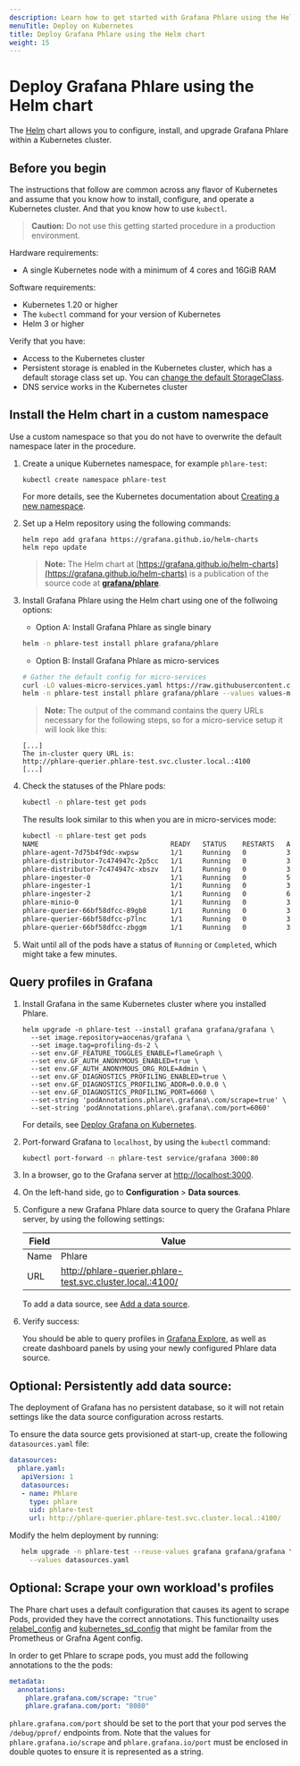 ```yaml
---
description: Learn how to get started with Grafana Phlare using the Helm chart.
menuTitle: Deploy on Kubernetes
title: Deploy Grafana Phlare using the Helm chart
weight: 15
---
```


# Deploy Grafana Phlare using the Helm chart

The [Helm](https://helm.sh/) chart allows you to configure, install, and upgrade Grafana Phlare within a Kubernetes cluster.

## Before you begin

The instructions that follow are common across any flavor of Kubernetes and assume that you know how to install, configure, and operate a Kubernetes cluster. And that you know how to use `kubectl`.

> **Caution:** Do not use this getting started procedure in a production environment.

Hardware requirements:

- A single Kubernetes node with a minimum of 4 cores and 16GiB RAM

Software requirements:

- Kubernetes 1.20 or higher
- The `kubectl` command for your version of Kubernetes
- Helm 3 or higher

Verify that you have:

- Access to the Kubernetes cluster
- Persistent storage is enabled in the Kubernetes cluster, which has a default storage class set up. You can [change the default StorageClass](https://kubernetes.io/docs/tasks/administer-cluster/change-default-storage-class/).
- DNS service works in the Kubernetes cluster

## Install the Helm chart in a custom namespace

Use a custom namespace so that you do not have to overwrite the default namespace later in the procedure.

1. Create a unique Kubernetes namespace, for example `phlare-test`:

   ```console
   kubectl create namespace phlare-test
   ```

   For more details, see the Kubernetes documentation about [Creating a new namespace](https://kubernetes.io/docs/tasks/administer-cluster/namespaces/#creating-a-new-namespace).

1. Set up a Helm repository using the following commands:

   ```console
   helm repo add grafana https://grafana.github.io/helm-charts
   helm repo update
   ```

   > **Note:** The Helm chart at [https://grafana.github.io/helm-charts](https://grafana.github.io/helm-charts) is a publication of the source code at [**grafana/phlare**](https://github.com/grafana/phlare/tree/main/operations/phlare/helm/phlare).

1. Install Grafana Phlare using the Helm chart using one of the follwoing options:

   - Option A: Install Grafana Phlare as single binary

   ```bash
   helm -n phlare-test install phlare grafana/phlare
   ```

   - Option B: Install Grafana Phlare as micro-services

   ```bash
   # Gather the default config for micro-services
   curl -LO values-micro-services.yaml https://raw.githubusercontent.com/grafana/phlare/main/operations/phlare/helm/phlare/values-micro-services.yaml
   helm -n phlare-test install phlare grafana/phlare --values values-micro-services.yaml
   ```

   > **Note:** The output of the command contains the query URLs necessary for the following steps, so for a micro-service setup it will look like this:

   ```
   [...]
   The in-cluster query URL is:
   http://phlare-querier.phlare-test.svc.cluster.local.:4100
   [...]
   ```

1. Check the statuses of the Phlare pods:

   ```bash
   kubectl -n phlare-test get pods
   ```

   The results look similar to this when you are in micro-services mode:

   ```bash
   kubectl -n phlare-test get pods
   NAME                                 READY   STATUS    RESTARTS   AGE
   phlare-agent-7d75b4f9dc-xwpsw        1/1     Running   0          3m23s
   phlare-distributor-7c474947c-2p5cc   1/1     Running   0          3m23s
   phlare-distributor-7c474947c-xbszv   1/1     Running   0          3m23s
   phlare-ingester-0                    1/1     Running   0          5s
   phlare-ingester-1                    1/1     Running   0          37s
   phlare-ingester-2                    1/1     Running   0          69s
   phlare-minio-0                       1/1     Running   0          3m23s
   phlare-querier-66bf58dfcc-89gb8      1/1     Running   0          3m23s
   phlare-querier-66bf58dfcc-p7lnc      1/1     Running   0          3m23s
   phlare-querier-66bf58dfcc-zbggm      1/1     Running   0          3m23s
   ```

1. Wait until all of the pods have a status of `Running` or `Completed`, which might take a few minutes.

## Query profiles in Grafana

[//TODO]:<> (Upgrade grafana image version to latest dev containing the changes)

1. Install Grafana in the same Kubernetes cluster where you installed Phlare.

   ```
   helm upgrade -n phlare-test --install grafana grafana/grafana \
     --set image.repository=aocenas/grafana \
     --set image.tag=profiling-ds-2 \
     --set env.GF_FEATURE_TOGGLES_ENABLE=flameGraph \
     --set env.GF_AUTH_ANONYMOUS_ENABLED=true \
     --set env.GF_AUTH_ANONYMOUS_ORG_ROLE=Admin \
     --set env.GF_DIAGNOSTICS_PROFILING_ENABLED=true \
     --set env.GF_DIAGNOSTICS_PROFILING_ADDR=0.0.0.0 \
     --set env.GF_DIAGNOSTICS_PROFILING_PORT=6060 \
     --set-string 'podAnnotations.phlare\.grafana\.com/scrape=true' \
     --set-string 'podAnnotations.phlare\.grafana\.com/port=6060'
   ```
   For details, see [Deploy Grafana on Kubernetes](https://grafana.com/docs/grafana/latest/setup-grafana/installation/kubernetes/).

1. Port-forward Grafana to `localhost`, by using the `kubectl` command:

   ```bash
   kubectl port-forward -n phlare-test service/grafana 3000:80
   ```

1. In a browser, go to the Grafana server at [http://localhost:3000](http://localhost:3000).
1. On the left-hand side, go to **Configuration** > **Data sources**.
1. Configure a new Grafana Phlare data source to query the Grafana Phlare server, by using the following settings:

   | Field | Value                                                        |
   | ----- | ------------------------------------------------------------ |
   | Name  | Phlare                                                       |
   | URL   | http://phlare-querier.phlare-test.svc.cluster.local.:4100/   |

   To add a data source, see [Add a data source](https://grafana.com/docs/grafana/latest/datasources/add-a-data-source/).

1. Verify success:

   You should be able to query profiles in [Grafana Explore](https://grafana.com/docs/grafana/latest/explore/),
   as well as create dashboard panels by using your newly configured Phlare data source.

## Optional: Persistently add data source:

The deployment of Grafana has no persistent database, so it will not retain settings like the data source configuration across restarts.

To ensure the data source gets provisioned at start-up, create the following `datasources.yaml` file:

```yaml
datasources:
  phlare.yaml:
   apiVersion: 1
   datasources:
   - name: Phlare
     type: phlare
     uid: phlare-test
     url: http://phlare-querier.phlare-test.svc.cluster.local.:4100/
```

Modify the helm deployment by running:

```bash
   helm upgrade -n phlare-test --reuse-values grafana grafana/grafana \
     --values datasources.yaml
```

## Optional: Scrape your own workload's profiles

The Phare chart uses a default configuration that causes its agent to scrape Pods, provided they have the correct annotations.
This functionailty uses [relabel_config](https://prometheus.io/docs/prometheus/latest/configuration/configuration/#relabel_config) and [kubernetes_sd_config](https://prometheus.io/docs/prometheus/latest/configuration/configuration/#kubernetes_sd_config) that might be familar from the Prometheus or Grafna Agent config.

In order to get Phlare to scrape pods, you must add the following annotations to the the pods:

```yaml
metadata:
  annotations:
    phlare.grafana.com/scrape: "true"
    phlare.grafana.com/port: "8080"
```

`phlare.grafana.com/port` should be set to the port that your pod serves the `/debug/pprof/` endpoints from. Note that the values for `phlare.grafana.io/scrape` and `phlare.grafana.io/port` must be enclosed in double quotes to ensure it is represented as a string.
